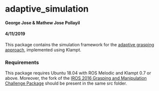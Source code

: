 # adaptive_simulation
#### George Jose & Mathew Jose Pollayil ###
#### 4/11/2019 ###

This package contains the simulation framework for the [adaptive grasping approach](https://github.com/gpollayil/adaptive_grasping), implemented using Klampt.

### Requirements
This package requires Ubuntu 18.04 with ROS Melodic and Klampt 0.7 or above.
Moreover, the fork of the [IROS 2016 Grasping and Manipulation Challenge Package](https://github.com/gpollayil/IROS2016ManipulationChallenge) should be present in the same src folder.